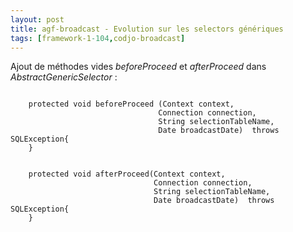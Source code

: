 ```yaml
---
layout: post
title: agf-broadcast - Evolution sur les selectors génériques
tags: [framework-1-104,codjo-broadcast]
---
```

Ajout de méthodes vides _beforeProceed_ et _afterProceed_ dans _AbstractGenericSelector_ :
```

    protected void beforeProceed (Context context,
                                 Connection connection,
                                 String selectionTableName,
                                 Date broadcastDate)  throws SQLException{
    }


    protected void afterProceed(Context context,
                                Connection connection,
                                String selectionTableName,
                                Date broadcastDate)  throws SQLException{
    }
```
